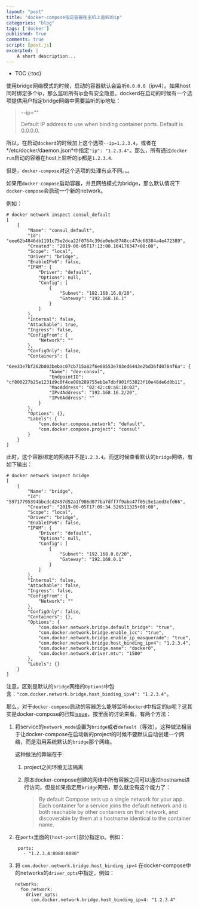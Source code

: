 ```yaml
---
layout: "post"
title: "docker-compose指定容器在主机上监听的ip"
categories: "blog"
tags: ['docker']
published: True
comments: true
script: [post.js]
excerpted: |
    A short description...
---
```


* TOC
{:toc}

使用bridge网络模式的时候，启动的容器默认会监听`0.0.0.0`（ipv4）。如果host同时绑定多个ip，那么监听所有ip会有安全隐患。dockerd在启动的时候有一个选项提供用户指定bridge网络中需要监听的ip地址：

>--ip=""
>
>   Default IP address to use when binding container ports. Default is 0.0.0.0.

所以，在启动`dockerd`的时候加上这个选项`--ip=1.2.3.4`，或者在*/etc/docker/daemon.json*中指定`"ip": "1.2.3.4"`。那么，所有通过`docker run`启动的容器在host上监听的ip都是`1.2.3.4`.

但是，`docker-compose`对这个选项的处理有点不同。。。

如果用`docker-compose`启动容器，并且网络模式为bridge，那么默认情况下`docker-compose`会启动一个新的network。

例如：

	# docker network inspect consul_default
	[                                                                                                
		{                                                                                            
			"Name": "consul_default",                                                                
			"Id": "eee62b4846db1191c75e2dca22f0764c39de0ebd8748cc47dc68384a4e472389",                
			"Created": "2019-06-05T17:13:00.164176347+08:00",                                        
			"Scope": "local",                                                                        
			"Driver": "bridge",                                                                      
			"EnableIPv6": false,                                                                     
			"IPAM": {                                                                                
				"Driver": "default",                                                                 
				"Options": null,                                                                     
				"Config": [                                                                          
					{                                                                                
						"Subnet": "192.168.16.0/20",                                                 
						"Gateway": "192.168.16.1"                                                    
					}                                                                                
				]                                                                                    
			},                                                                                       
			"Internal": false,                                                                       
			"Attachable": true,                                                                      
			"Ingress": false,                                                                        
			"ConfigFrom": {                                                                          
				"Network": ""                                                                        
			},                                                                                       
			"ConfigOnly": false,                                                                     
			"Containers": {                                                                          
				"6ee33e7bf262b003bebac07cb715a82f6e08553e703ed6443e2bd36fd0784f6a": {                
					"Name": "dev-consul",                                                            
					"EndpointID": "cf800227b25e1231d9c0f4ce08b289755eb1e7dbf901f53823f10e48de6d0b11",
					"MacAddress": "02:42:c0:a8:10:02",                                               
					"IPv4Address": "192.168.16.2/20",                                                
					"IPv6Address": ""                                                                
				}                                                                                    
			},                                                                                       
			"Options": {},                                                                           
			"Labels": {                                                                              
				"com.docker.compose.network": "default",                                             
				"com.docker.compose.project": "consul"                                               
			}                                                                                        
		}                                                                                            
	]                                                                                                

此时，这个容器绑定的网络并不是`1.2.3.4`。而这时候查看默认的`bridge`网络，有如下输出：

	# docker network inspect bridge         
	[                                                                                
		{                                                                            
			"Name": "bridge",                                                        
			"Id": "59717795394bbcdcd2497d52a1f986d077ba7dff7f9abe47f05c5e1aed3efd66",
			"Created": "2019-06-05T17:09:34.526511325+08:00",                        
			"Scope": "local",                                                        
			"Driver": "bridge",                                                      
			"EnableIPv6": false,                                                     
			"IPAM": {                                                                
				"Driver": "default",                                                 
				"Options": null,                                                     
				"Config": [                                                          
					{                                                                
						"Subnet": "192.168.0.0/20",                                  
						"Gateway": "192.168.0.1"                                     
					}                                                                
				]                                                                    
			},                                                                       
			"Internal": false,                                                       
			"Attachable": false,                                                     
			"Ingress": false,                                                        
			"ConfigFrom": {                                                          
				"Network": ""                                                        
			},                                                                       
			"ConfigOnly": false,                                                     
			"Containers": {},                                                        
			"Options": {                                                             
				"com.docker.network.bridge.default_bridge": "true",                  
				"com.docker.network.bridge.enable_icc": "true",                      
				"com.docker.network.bridge.enable_ip_masquerade": "true",            
				"com.docker.network.bridge.host_binding_ipv4": "1.2.3.4",      
				"com.docker.network.bridge.name": "docker0",                         
				"com.docker.network.driver.mtu": "1500"                              
			},                                                                       
			"Labels": {}                                                             
		}                                                                            
	]

注意，区别是默认的`bridge`网络的`Options`中包含：`"com.docker.network.bridge.host_binding_ipv4": "1.2.3.4"`。

那么，对于`docker-compose`启动的容器怎么能够监听`dockerd`中指定的ip呢？这其实是docker-compose的已知[issue](https://github.com/docker/compose/issues/2999)，按里面的讨论来看，有两个方法：

1. 将service的`network_mode`设置为`bridge`或者`default`（等效）。这种做法相当于让docker-compose在启动新的project的时候不要默认自动创建一个网络，而是沿用系统默认的`bridge`那个网络。

    这种做法的弊端在于:

    1. project之间环境无法隔离
    2. 原本docker-compose创建的网络中所有容器之间可以通过hostname进行访问，但是如果指定用`bridge`网络，那么就没有这个能力了：

        > By default Compose sets up a single network for your app. Each container for a service joins the default network and is both reachable by other containers on that network, and discoverable by them at a hostname identical to the container name.

2. 在`ports`里面的`[host-port]`部分指定ip。例如：

		ports:
		  - "1.2.3.4:8080:8080"

3. 将 `com.docker.network.bridge.host_binding_ipv4` 在docker-compose中的networks的`driver_opts`中指定，例如：

    ```
    networks:
      foo_network:
        driver_opts:
          com.docker.network.bridge.host_binding_ipv4: "1.2.3.4"
    ```
